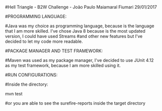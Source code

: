 #Hell Triangle - B2W Challenge - João Paulo Maiamaral Fiumari 29/01/2017

#PROGRAMMING LANGUAGE:

#Java was my choice as programming language, because is the language that I am more skilled. I've chose Java 8 because is the most updated version, I could have used Streams #and other new features but I've decided to let my code more readable. 

#PACKAGE MANAGER AND TEST FRAMEWORK:

#Maven was used as my package manager, I've decided to use JUnit 4.12 as my test framework, because I am more skilled using it. 

#RUN CONFIGURATIONS:

#Inside the directory:

mvn test 

#or you are able to see the surefire-reports inside the target directory